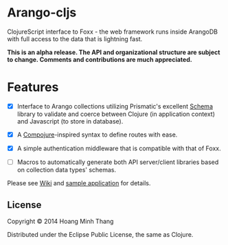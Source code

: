 # Arango-cljs

ClojureScript interface to Foxx - the web framework runs inside ArangoDB
with full access to the data that is lightning fast.


**This is an alpha release. The API and organizational structure are
subject to change. Comments and contributions are much appreciated.**


# Features

- [x] Interface to Arango collections utilizing Prismatic's excellent
[Schema](https://github.com/Prismatic/schema) library to validate and coerce
between Clojure (in application context) and Javascript (to store in database).

- [x] A [Compojure](https://github.com/weavejester/compojure/)-inspired syntax
to define routes with ease.

- [x] A simple authentication middleware that is compatible with that of Foxx.

- [ ] Macros to automatically generate both API server/client libraries based on
collection data types' schemas.

Please see [Wiki](https://github.com/arango-cljs/arango-cljs/wiki)
and [sample application](sample-app/dev/app.cljs) for details.

## License

Copyright © 2014 Hoang Minh Thang

Distributed under the Eclipse Public License, the same as Clojure.
